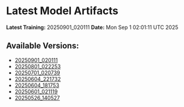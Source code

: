 # Latest Model Artifacts

**Latest Training:** 20250901_020111
**Date:** Mon Sep  1 02:01:11 UTC 2025

## Available Versions:
- [20250901_020111](/20250901_020111/)
- [20250801_022253](/20250801_022253/)
- [20250701_020739](/20250701_020739/)
- [20250604_221732](/20250604_221732/)
- [20250604_181753](/20250604_181753/)
- [20250601_021119](/20250601_021119/)
- [20250526_140527](/20250526_140527/)
